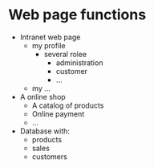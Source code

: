 # Web page functions
- Intranet web page
    - my profile
        - several rolee
            - administration
            - customer
            - ...
    - my ...
- A online shop
    - A catalog of products
    - Online payment
    - ...
- Database with:
    - products 
    - sales
    - customers